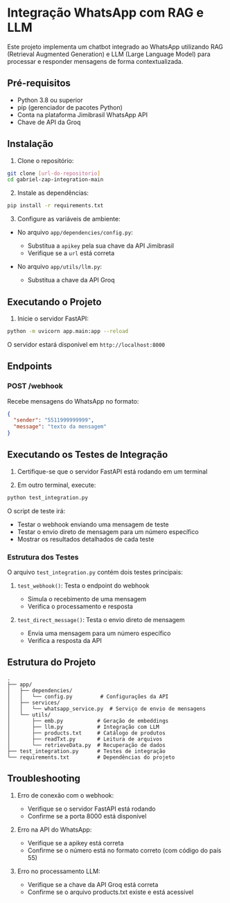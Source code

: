# Integração WhatsApp com RAG e LLM

Este projeto implementa um chatbot integrado ao WhatsApp utilizando RAG (Retrieval Augmented Generation) e LLM (Large Language Model) para processar e responder mensagens de forma contextualizada.

## Pré-requisitos

- Python 3.8 ou superior
- pip (gerenciador de pacotes Python)
- Conta na plataforma Jimibrasil WhatsApp API
- Chave de API da Groq

## Instalação

1. Clone o repositório:
```bash
git clone [url-do-repositorio]
cd gabriel-zap-integration-main
```

2. Instale as dependências:
```bash
pip install -r requirements.txt
```

3. Configure as variáveis de ambiente:
- No arquivo `app/dependencies/config.py`:
  - Substitua a `apikey` pela sua chave da API Jimibrasil
  - Verifique se a `url` está correta

- No arquivo `app/utils/llm.py`:
  - Substitua a chave da API Groq

## Executando o Projeto

1. Inicie o servidor FastAPI:
```bash
python -m uvicorn app.main:app --reload
```

O servidor estará disponível em `http://localhost:8000`

## Endpoints

### POST /webhook
Recebe mensagens do WhatsApp no formato:
```json
{
  "sender": "5511999999999",
  "message": "texto da mensagem"
}
```

## Executando os Testes de Integração

1. Certifique-se que o servidor FastAPI está rodando em um terminal

2. Em outro terminal, execute:
```bash
python test_integration.py
```

O script de teste irá:
- Testar o webhook enviando uma mensagem de teste
- Testar o envio direto de mensagem para um número específico
- Mostrar os resultados detalhados de cada teste

### Estrutura dos Testes

O arquivo `test_integration.py` contém dois testes principais:

1. `test_webhook()`: Testa o endpoint do webhook
   - Simula o recebimento de uma mensagem
   - Verifica o processamento e resposta

2. `test_direct_message()`: Testa o envio direto de mensagem
   - Envia uma mensagem para um número específico
   - Verifica a resposta da API

## Estrutura do Projeto

```
.
├── app/
│   ├── dependencies/
│   │   └── config.py         # Configurações da API
│   ├── services/
│   │   └── whatsapp_service.py  # Serviço de envio de mensagens
│   └── utils/
│       ├── emb.py           # Geração de embeddings
│       ├── llm.py           # Integração com LLM
│       ├── products.txt     # Catálogo de produtos
│       ├── readTxt.py       # Leitura de arquivos
│       └── retrieveData.py  # Recuperação de dados
├── test_integration.py      # Testes de integração
└── requirements.txt         # Dependências do projeto
```

## Troubleshooting

1. Erro de conexão com o webhook:
   - Verifique se o servidor FastAPI está rodando
   - Confirme se a porta 8000 está disponível

2. Erro na API do WhatsApp:
   - Verifique se a apikey está correta
   - Confirme se o número está no formato correto (com código do país 55)

3. Erro no processamento LLM:
   - Verifique se a chave da API Groq está correta
   - Confirme se o arquivo products.txt existe e está acessível
